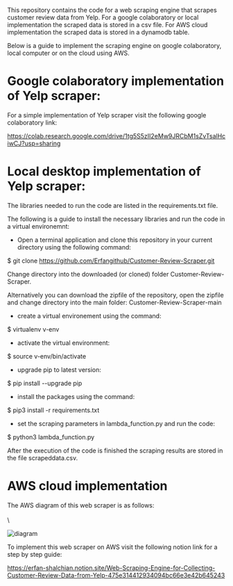 This repository contains the code for a web scraping engine that scrapes customer review data from Yelp. For a google colaboratory or local implementation the scraped data is stored in a csv file. For AWS cloud implementation the scraped data is stored in a dynamodb table.

Below is a guide to implement the scraping engine on google colaboratory, local computer or on the cloud using AWS.

# Google colaboratory implementation of Yelp scraper:

For a simple implementation of Yelp scraper visit the following
google colaboratory link:

https://colab.research.google.com/drive/1tg5S5zII2eMw9JRCbM1sZvTsalHciwCJ?usp=sharing


# Local desktop implementation of Yelp scraper:

The libraries needed to run the code are listed in the requirements.txt
file.

The following is a guide to install the necessary libraries and run the code in a virtual environemnt:

- Open a terminal application and clone this repository in your current directory using the following command:

$ git clone https://github.com/Erfangithub/Customer-Review-Scraper.git

Change directory into the downloaded (or cloned) folder Customer-Review-Scraper.

Alternatively you can download the zipfile of the repository, open the zipfile and change directory into the main folder: Customer-Review-Scraper-main

- create a virtual environement using the command:

$ virtualenv v-env

- activate the virtual environment:

$ source v-env/bin/activate

- upgrade pip to latest version:

$ pip install --upgrade pip

- install the packages using the command:

$ pip3 install -r requirements.txt

- set the scraping parameters in lambda_function.py and run the code:

$ python3 lambda_function.py

After the execution of the code is finished the scraping results are
stored in the file scrapeddata.csv.

# AWS cloud implementation

The AWS diagram of this web scraper is as follows:\
\
\

![diagram](https://user-images.githubusercontent.com/13424158/156043012-0b63f0e7-d872-42f0-bbbf-85e7ee8c27b2.png)


To implement this web scraper on AWS visit the following notion link
for a step by step guide:

https://erfan-shalchian.notion.site/Web-Scraping-Engine-for-Collecting-Customer-Review-Data-from-Yelp-475e314412934094bc66e3e42b645243

